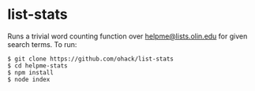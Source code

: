# list-stats

Runs a trivial word counting function over helpme@lists.olin.edu for given search terms. To run:

```
$ git clone https://github.com/ohack/list-stats
$ cd helpme-stats
$ npm install
$ node index
```